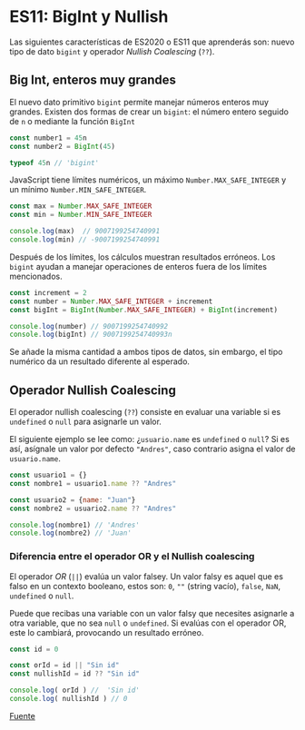 # ES11: BigInt y Nullish
Las siguientes características de ES2020 o ES11 que aprenderás son: nuevo tipo de dato `bigint` y operador _Nullish Coalescing_ (`??`).

## Big Int, enteros muy grandes
El nuevo dato primitivo `bigint` permite manejar números enteros muy grandes. Existen dos formas de crear un `bigint`: el número entero seguido de `n` o mediante la función `BigInt`

```js
const number1 = 45n
const number2 = BigInt(45)

typeof 45n // 'bigint'
```

JavaScript tiene límites numéricos, un máximo `Number.MAX_SAFE_INTEGER` y un mínimo `Number.MIN_SAFE_INTEGER`.

```js
const max = Number.MAX_SAFE_INTEGER
const min = Number.MIN_SAFE_INTEGER

console.log(max)  // 9007199254740991
console.log(min) // -9007199254740991
```

Después de los límites, los cálculos muestran resultados erróneos. Los `bigint` ayudan a manejar operaciones de enteros fuera de los límites mencionados.

```js
const increment = 2
const number = Number.MAX_SAFE_INTEGER + increment
const bigInt = BigInt(Number.MAX_SAFE_INTEGER) + BigInt(increment)

console.log(number) // 9007199254740992
console.log(bigInt) // 9007199254740993n
```

Se añade la misma cantidad a ambos tipos de datos, sin embargo, el tipo numérico da un resultado diferente al esperado.


## Operador Nullish Coalescing
El operador nullish coalescing (`??`) consiste en evaluar una variable si es `undefined` o `null` para asignarle un valor.


El siguiente ejemplo se lee como: ¿`usuario.name` es `undefined` o `null`? Si es así, asígnale un valor por defecto `"Andres"`, caso contrario asigna el valor de `usuario.name`.

```js
const usuario1 = {}
const nombre1 = usuario1.name ?? "Andres"

const usuario2 = {name: "Juan"}
const nombre2 = usuario2.name ?? "Andres"

console.log(nombre1) // 'Andres' 
console.log(nombre2) // 'Juan'
```

### Diferencia entre el operador OR y el Nullish coalescing
El operador _OR_ (`||`) evalúa un valor falsey. Un valor falsy es aquel que es falso en un contexto booleano, estos son: `0`, `""` (string vacío), `false`, `NaN`, `undefined` o `null`.


Puede que recibas una variable con un valor falsy que necesites asignarle a otra variable, que no sea `null` o `undefined`. Si evalúas con el operador OR, este lo cambiará, provocando un resultado erróneo.

```js
const id = 0

const orId = id || "Sin id"
const nullishId = id ?? "Sin id"

console.log( orId ) //  'Sin id'
console.log( nullishId ) // 0
```

[Fuente](https://platzi.com/clases/3504-ecmascript-nuevo/51776-numeros-grandes-y-valor-nulo/)